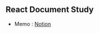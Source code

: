 ## React Document Study

- Memo : [Notion](https://linen-beet-af5.notion.site/React-Document-Study-da7b3a5f873240e88a682736bbf7c88a)
